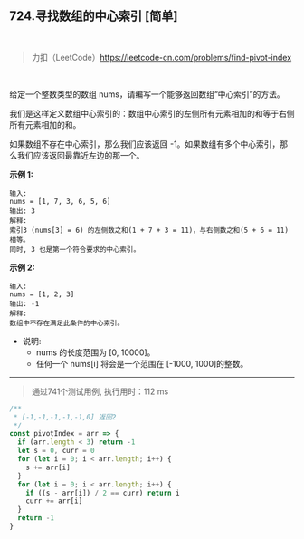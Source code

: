 
## 724.寻找数组的中心索引 [简单]

<br />

> 力扣（LeetCode）https://leetcode-cn.com/problems/find-pivot-index

<br />

给定一个整数类型的数组 nums，请编写一个能够返回数组“中心索引”的方法。

我们是这样定义数组中心索引的：数组中心索引的左侧所有元素相加的和等于右侧所有元素相加的和。

如果数组不存在中心索引，那么我们应该返回 -1。如果数组有多个中心索引，那么我们应该返回最靠近左边的那一个。

**示例 1:**

```
输入: 
nums = [1, 7, 3, 6, 5, 6]
输出: 3
解释: 
索引3 (nums[3] = 6) 的左侧数之和(1 + 7 + 3 = 11)，与右侧数之和(5 + 6 = 11)相等。
同时, 3 也是第一个符合要求的中心索引。
```

**示例 2:**

```
输入: 
nums = [1, 2, 3]
输出: -1
解释: 
数组中不存在满足此条件的中心索引。
```

- 说明:
  - nums 的长度范围为 [0, 10000]。
  - 任何一个 nums[i] 将会是一个范围在 [-1000, 1000]的整数。

---

> 通过741个测试用例, 执行用时：112 ms

```js
/**
 * [-1,-1,-1,-1,-1,0] 返回2
 */
const pivotIndex = arr => {
  if (arr.length < 3) return -1
  let s = 0, curr = 0
  for (let i = 0; i < arr.length; i++) {
    s += arr[i]
  }
  for (let i = 0; i < arr.length; i++) {
    if ((s - arr[i]) / 2 == curr) return i
    curr += arr[i]
  }
  return -1
}
```
